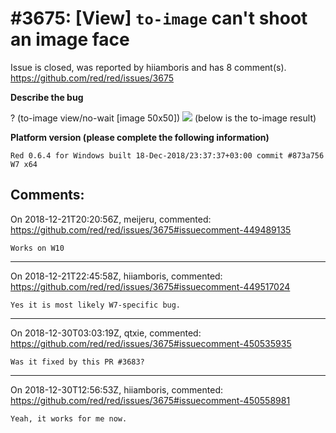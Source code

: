 
#3675: [View] `to-image` can't shoot an image face
================================================================================
Issue is closed, was reported by hiiamboris and has 8 comment(s).
<https://github.com/red/red/issues/3675>

**Describe the bug**

? (to-image view/no-wait [image 50x50])
![](https://i.gyazo.com/f8f88a057aca1cffe4b298b634783bfa.png)
(below is the to-image result)

**Platform version (please complete the following information)**
```
Red 0.6.4 for Windows built 18-Dec-2018/23:37:37+03:00 commit #873a756
W7 x64
```



Comments:
--------------------------------------------------------------------------------

On 2018-12-21T20:20:56Z, meijeru, commented:
<https://github.com/red/red/issues/3675#issuecomment-449489135>

    Works on W10

--------------------------------------------------------------------------------

On 2018-12-21T22:45:58Z, hiiamboris, commented:
<https://github.com/red/red/issues/3675#issuecomment-449517024>

    Yes it is most likely W7-specific bug.

--------------------------------------------------------------------------------

On 2018-12-30T03:03:19Z, qtxie, commented:
<https://github.com/red/red/issues/3675#issuecomment-450535935>

    Was it fixed by this PR #3683?

--------------------------------------------------------------------------------

On 2018-12-30T12:56:53Z, hiiamboris, commented:
<https://github.com/red/red/issues/3675#issuecomment-450558981>

    Yeah, it works for me now.

